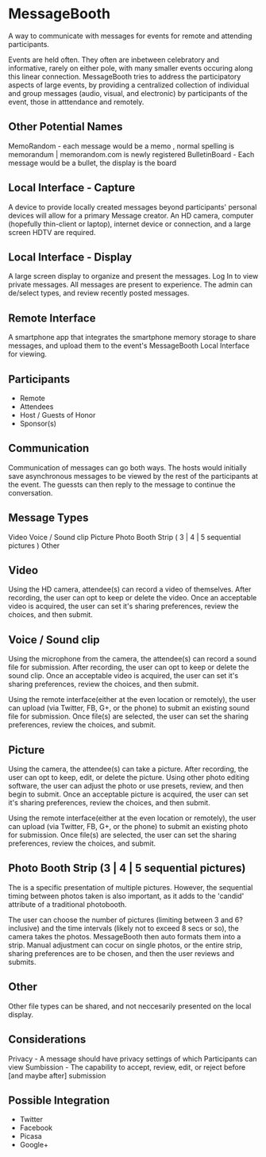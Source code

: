 MessageBooth
=============

A way to communicate with messages for events for remote and attending participants. 

Events are held often.   They often are inbetween celebratory and informative, rarely on either pole, with many smaller events occuring along this linear connection.   MessageBooth tries to address the participatory aspects of large events, by providing a centralized collection of individual and group messages (audio, visual, and electronic) by participants of the event, those in atttendance and remotely.  

Other Potential Names
-
MemoRandom - each message would be a memo , normal spelling is memorandum | memorandom.com is newly registered
BulletinBoard - Each message would be a bullet, the display is the board

Local Interface - Capture
-----
A device to provide locally created messages beyond participants' personal devices will allow for a primary Message creator.   An HD camera, computer (hopefully thin-client or laptop), internet device or connection, and a large screen HDTV are required.

Local Interface - Display
-----
A large screen display to organize and present the messages.  Log In to view private messages. All messages are present to experience.   The admin can de/select types, and review recently posted messages. 

Remote Interface
-----
A smartphone app that integrates the smartphone memory storage to share messages, and upload them to the event's MessageBooth Local Interface for viewing.

Participants
-----
 - Remote
 - Attendees
 - Host / Guests of Honor
 - Sponsor(s)

Communication
-----
Communication of messages can go both ways.    The hosts would initially save asynchronous messages to be viewed by the rest of the participants at the event.   The guessts can then reply to the message to continue the conversation.

Message Types
-----
Video
Voice / Sound clip
Picture
Photo Booth Strip ( 3 | 4 | 5 sequential pictures )
Other

Video
---
Using the HD camera, attendee(s) can record a video of themselves.   After recording, the user can opt to keep or delete the video.   Once an acceptable video is acquired, the user can set it's sharing preferences, review the choices, and then submit.

Voice / Sound clip
---
Using the microphone from the camera, the attendee(s) can record a sound file for submission.   After recording, the user can opt to keep or delete the sound clip.    Once an acceptable video is acquired, the user can set it's sharing preferences, review the choices, and then submit.

Using the remote interface(either at the even location or remotely), the user can upload (via Twitter, FB, G+, or the phone) to submit an existing sound file for submission.   Once file(s) are selected, the user can set the sharing preferences, review the choices, and submit.

Picture
---
Using the camera, the attendee(s) can take a picture.   After recording, the user can opt to keep, edit, or delete the picture.  Using other photo editing software, the user can adjust the photo or use presets, review, and then begin to submit.  Once an acceptable picture is acquired, the user can set it's sharing preferences, review the choices, and then submit.

Using the remote interface(either at the even location or remotely), the user can upload (via Twitter, FB, G+, or the phone) to submit an existing photo for submission.   Once file(s) are selected, the user can set the sharing preferences, review the choices, and submit.

Photo Booth Strip (3 | 4 | 5 sequential pictures)
---
The is a specific presentation of multiple pictures.   However, the sequential timing between photos taken is also important, as it adds to the 'candid' attribute of a traditional photobooth.   

The user can choose the number of pictures (limiting between 3 and 6? inclusive) and the time intervals (likely not to exceed 8 secs or so), the camera takes the photos.   MessageBooth then auto formats them into a strip.   Manual adjustment can cocur on single photos, or the entire strip, sharing preferences are to be chosen, and then the user reviews and submits.

Other
---
Other file types can be shared, and not neccesarily presented on the local display.


Considerations
------
Privacy - A message should have privacy settings of which Participants can view
Sumbission - The capability to accept, review, edit, or reject before [and maybe after] submission


Possible Integration
-----
 - Twitter
 - Facebook
 - Picasa
 - Google+
